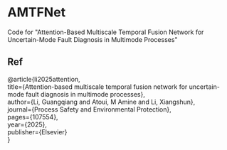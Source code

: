 # AMTFNet
Code for "Attention-Based Multiscale Temporal Fusion Network for Uncertain-Mode Fault Diagnosis in Multimode Processes"
## Ref
@article{li2025attention,  
  title={Attention-based multiscale temporal fusion network for uncertain-mode fault diagnosis in multimode processes},  
  author={Li, Guangqiang and Atoui, M Amine and Li, Xiangshun},  
  journal={Process Safety and Environmental Protection},  
  pages={107554},  
  year={2025},  
  publisher={Elsevier}  
}
